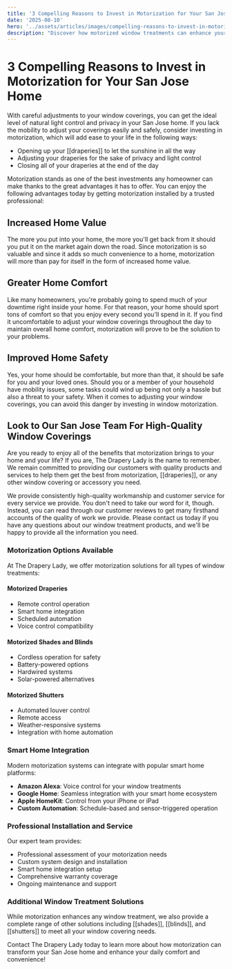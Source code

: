 ```yaml
---
title: '3 Compelling Reasons to Invest in Motorization for Your San Jose Home'
date: '2025-08-10'
hero: '../assets/articles/images/compelling-reasons-to-invest-in-motorization.webp'
description: "Discover how motorized window treatments can enhance your home's value, comfort, and safety while providing convenient control over light and privacy."
---
```


# 3 Compelling Reasons to Invest in Motorization for Your San Jose Home

With careful adjustments to your window coverings, you can get the ideal level of natural light control and privacy in your San Jose home. If you lack the mobility to adjust your coverings easily and safely, consider investing in motorization, which will add ease to your life in the following ways:

- Opening up your [[draperies]] to let the sunshine in all the way
- Adjusting your draperies for the sake of privacy and light control
- Closing all of your draperies at the end of the day

Motorization stands as one of the best investments any homeowner can make thanks to the great advantages it has to offer. You can enjoy the following advantages today by getting motorization installed by a trusted professional:

## Increased Home Value

The more you put into your home, the more you'll get back from it should you put it on the market again down the road. Since motorization is so valuable and since it adds so much convenience to a home, motorization will more than pay for itself in the form of increased home value.

## Greater Home Comfort

Like many homeowners, you're probably going to spend much of your downtime right inside your home. For that reason, your home should sport tons of comfort so that you enjoy every second you'll spend in it. If you find it uncomfortable to adjust your window coverings throughout the day to maintain overall home comfort, motorization will prove to be the solution to your problems.

## Improved Home Safety

Yes, your home should be comfortable, but more than that, it should be safe for you and your loved ones. Should you or a member of your household have mobility issues, some tasks could wind up being not only a hassle but also a threat to your safety. When it comes to adjusting your window coverings, you can avoid this danger by investing in window motorization.

## Look to Our San Jose Team For High-Quality Window Coverings

Are you ready to enjoy all of the benefits that motorization brings to your home and your life? If you are, The Drapery Lady is the name to remember. We remain committed to providing our customers with quality products and services to help them get the best from motorization, [[draperies]], or any other window covering or accessory you need.

We provide consistently high-quality workmanship and customer service for every service we provide. You don't need to take our word for it, though. Instead, you can read through our customer reviews to get many firsthand accounts of the quality of work we provide. Please contact us today if you have any questions about our window treatment products, and we'll be happy to provide all the information you need.

### Motorization Options Available

At The Drapery Lady, we offer motorization solutions for all types of window treatments:

#### Motorized Draperies

- Remote control operation
- Smart home integration
- Scheduled automation
- Voice control compatibility

#### Motorized Shades and Blinds

- Cordless operation for safety
- Battery-powered options
- Hardwired systems
- Solar-powered alternatives

#### Motorized Shutters

- Automated louver control
- Remote access
- Weather-responsive systems
- Integration with home automation

### Smart Home Integration

Modern motorization systems can integrate with popular smart home platforms:

- **Amazon Alexa**: Voice control for your window treatments
- **Google Home**: Seamless integration with your smart home ecosystem
- **Apple HomeKit**: Control from your iPhone or iPad
- **Custom Automation**: Schedule-based and sensor-triggered operation

### Professional Installation and Service

Our expert team provides:

- Professional assessment of your motorization needs
- Custom system design and installation
- Smart home integration setup
- Comprehensive warranty coverage
- Ongoing maintenance and support

### Additional Window Treatment Solutions

While motorization enhances any window treatment, we also provide a complete range of other solutions including [[shades]], [[blinds]], and [[shutters]] to meet all your window covering needs.

Contact The Drapery Lady today to learn more about how motorization can transform your San Jose home and enhance your daily comfort and convenience!
